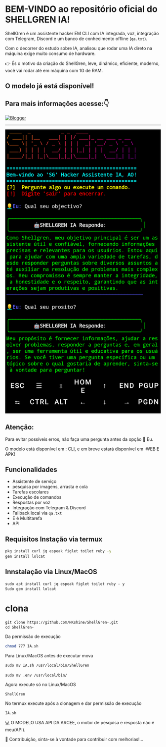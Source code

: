 # BEM-VINDO ao repositório oficial do SHELLGREN IA! 

ShellGren é um assistente hacker EM CLI com IA integrada, voz, integração com Telegram, Discord e um banco de conhecimento offline (`qa.txt`).

Com o decorrer do estudo sobre IA, analisou que rodar uma IA direto na máquina exige muito consumo de hardware.

👉 És o motivo da criação do ShellGren, leve, dinâmico, eficiente, moderno, você vai rodar até em máquina com 1G de RAM.

## O modelo já está disponível!

## Para mais informações acesse:👇

[![Blogger](https://img.shields.io/badge/Blogger-FF5722?style=for-the-badge&logo=blogger&logoColor=white)](https://shellgren.blogspot.com)


--- 



![Banner](IMG_20250418_185202.png )


## Atenção:
Para evitar possíveis erros, não faça uma pergunta antes da opção 👤 Eu. 

O modelo está disponível em : CLI, e em breve estará disponível em :WEB E APK! 

## Funcionalidades
- Assistente de serviço
- pesquisa por imagens, arrasta e cola 
- Tarefas escolares 
- Execução de comandos
- Respostas por voz
- Integração com Telegram & Discord
- Fallback local via `qa.txt`
- E é Multitarefa 
- API 

## Requisitos Instação via termux
```bash
pkg install curl jq espeak figlet toilet ruby -y
gem install lolcat
```
## Innstalação via Linux/MacOS
```
sudo apt install curl jq espeak figlet toilet ruby - y
Sudo gem install lolcat
```
# clona 
```
git clone https://github.com/HKshine/ShellGren-.git
cd ShellGren-
```
Da permissão de execução
```bash
chmod 777 IA.sh
```
Para Linux/MacOS antes de executar mova
```
sudo mv IA.sh /usr/local/bin/ShellGren

sudo mv .env /usr/local/bin/ 
```
Agora execute só no Linux/MacOS
```
ShellGren
```
No termux execute após a clonagem e dar permissão de execução  
```
IA.sh
```

💻 O MODELO USA API DA ARCEE, o motor de pesquisa e resposta não é meu(API). 

🤝 Contribuição, sinta-se à vontade para contribuir com melhorias!...
